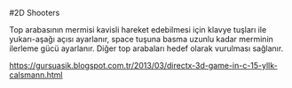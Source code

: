 #2D Shooters

Top arabasının mermisi kavisli hareket edebilmesi için klavye tuşları ile yukarı-aşağı açısı ayarlanır, space tuşuna basma uzunlu kadar merminin ilerleme gücü ayarlanır. Diğer top arabaları hedef olarak vurulması sağlanır.

https://gursuasik.blogspot.com.tr/2013/03/directx-3d-game-in-c-15-yllk-calsmann.html
